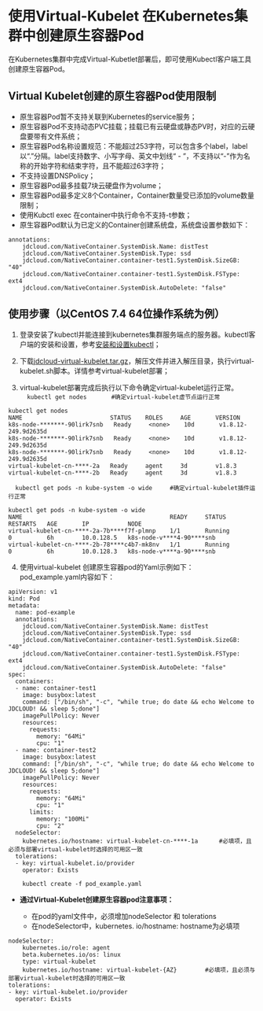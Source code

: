 # 使用Virtual-Kubelet 在Kubernetes集群中创建原生容器Pod
在Kubernetes集群中完成Virtual-Kubetlet部署后，即可使用Kubectl客户端工具创建原生容器Pod。  

## Virtual Kubelet创建的原生容器Pod使用限制   
- 原生容器Pod暂不支持关联到Kubernetes的service服务；  
- 原生容器Pod不支持动态PVC挂载；挂载已有云硬盘或静态PV时，对应的云硬盘要带有文件系统；  
- 原生容器Pod名称设置规范：不能超过253字符，可以包含多个label，label以“.”分隔。label支持数字、小写字母、英文中划线“ - ”，不支持以“-”作为名称的开始字符和结束字符，且不能超过63字符；  
- 不支持设置DNSPolicy；  
- 原生容器Pod最多挂载7块云硬盘作为volume；  
- 原生容器Pod最多定义8个Container，Container数量受已添加的volume数量限制；  
- 使用Kubctl exec 在container中执行命令不支持-t参数；  
- 原生容器Pod默认为已定义的Container创建系统盘，系统盘设置参数如下：  
```
annotations:
    jdcloud.com/NativeContainer.SystemDisk.Name: distTest
    jdcloud.com/NativeContainer.SystemDisk.Type: ssd
    jdcloud.com/NativeContainer.container-test1.SystemDisk.SizeGB: "40"
    jdcloud.com/NativeContainer.container-test1.SystemDisk.FSType: ext4
    jdcloud.com/NativeContainer.SystemDisk.AutoDelete: "false"
```  

## 使用步骤（以CentOS 7.4 64位操作系统为例）  

1. 登录安装了kubectl并能连接到kubernetes集群服务端点的服务器。kubectl客户端的安装和设置，参考[安装和设置kubectl](https://kubernetes.io/docs/tasks/tools/install-kubectl/)；  

2. 下载[jdcloud-virtual-kubelet.tar.gz](http://kubernetes.oss.cn-north-1.jcloudcs.com/virtual-kubelet/jdcloud-virtual-kubelet.tar.gz)，解压文件并进入解压目录，执行virtual-kubelet.sh脚本。详情参考virtual-kubelet部署；  

3. virtual-kubelet部署完成后执行以下命令确定virtual-kubelet运行正常。  
`  
kubectl get nodes		#确定virtual-kubelet虚节点运行正常  
`  
```
kubectl get nodes 
NAME                         STATUS    ROLES     AGE       VERSION
k8s-node-*******-90lirk7snb   Ready     <none>    10d       v1.8.12-249.9d2635d
k8s-node-*******-90lirk7snb   Ready     <none>    10d       v1.8.12-249.9d2635d
k8s-node-*******-90lirk7snb   Ready     <none>    10d       v1.8.12-249.9d2635d
virtual-kubelet-cn-****-2a   Ready     agent     3d        v1.8.3
virtual-kubelet-cn-****-2b   Ready     agent     3d        v1.8.3
```  
`  
kubectl get pods -n kube-system -o wide		#确定virtual-kubelet插件运行正常
`  
```
kubectl get pods -n kube-system -o wide
NAME                                          READY     STATUS             RESTARTS   AGE       IP           NODE
virtual-kubelet-cn-****-2a-7b****f7f-plmnp    1/1       Running            0          6h        10.0.128.5   k8s-node-v****4-90****snb
virtual-kubelet-cn-****-2b-78****c4b7-mk8nv   1/1       Running            0          6h        10.0.128.3   k8s-node-v****a-90****snb
```   
4.  使用virtual-kubelet 创建原生容器pod的Yaml示例如下： 
pod_example.yaml内容如下：  
```
apiVersion: v1
kind: Pod
metadata:
  name: pod-example
  annotations:
    jdcloud.com/NativeContainer.SystemDisk.Name: distTest
    jdcloud.com/NativeContainer.SystemDisk.Type: ssd
    jdcloud.com/NativeContainer.container-test1.SystemDisk.SizeGB: "40"
    jdcloud.com/NativeContainer.container-test1.SystemDisk.FSType: ext4
    jdcloud.com/NativeContainer.SystemDisk.AutoDelete: "false"
spec:
  containers:
  - name: container-test1
    image: busybox:latest
    command: ["/bin/sh", "-c", "while true; do date && echo Welcome to JDCLOUD! && sleep 5;done"]
    imagePullPolicy: Never
    resources:
      requests:
        memory: "64Mi"
        cpu: "1"
  - name: container-test2
    image: busybox:latest
    command: ["/bin/sh", "-c", "while true; do date && echo Welcome to JDCLOUD! && sleep 5;done"]
    imagePullPolicy: Never
    resources:
      requests:
        memory: "64Mi"
        cpu: "1"
      limits:
        memory: "100Mi"
        cpu: "2"
  nodeSelector:
    kubernetes.io/hostname: virtual-kubelet-cn-****-1a		#必填项，且必须与部署virtual-kubelet时选择的可用区一致
  tolerations:
  - key: virtual-kubelet.io/provider
    operator: Exists
```    
`    
kubectl create -f pod_example.yaml  
`    

- **通过Virtual-Kubelet创建原生容器pod注意事项：**    

  - 在pod的yaml文件中，必须增加nodeSelector 和 tolerations   
  - 在nodeSelector中，kubernetes. io/hostname: hostname为必填项  

```
nodeSelector:
    kubernetes.io/role: agent
    beta.kubernetes.io/os: linux
    type: virtual-kubelet
    kubernetes.io/hostname: virtual-kubelet-{AZ}		#必填项，且必须与部署virtual-kubelet时选择的可用区一致
tolerations:
- key: virtual-kubelet.io/provider
  operator: Exists

```    

